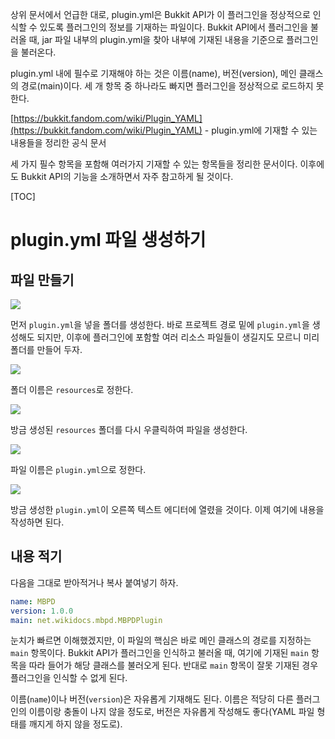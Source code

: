 상위 문서에서 언급한 대로, plugin.yml은 Bukkit API가 이 플러그인을 정상적으로 인식할 수 있도록 플러그인의 정보를 기재하는 파일이다. Bukkit API에서 플러그인을 불러올 때, jar 파일 내부의 plugin.yml을 찾아 내부에 기재된 내용을 기준으로 플러그인을 불러온다.

plugin.yml 내에 필수로 기재해야 하는 것은 이름(name), 버전(version), 메인 클래스의 경로(main)이다. 세 개 항목 중 하나라도 빠지면 플러그인을 정상적으로 로드하지 못한다.

[https://bukkit.fandom.com/wiki/Plugin_YAML](https://bukkit.fandom.com/wiki/Plugin_YAML) - plugin.yml에 기재할 수 있는 내용들을 정리한 공식 문서

세 가지 필수 항목을 포함해 여러가지 기재할 수 있는 항목들을 정리한 문서이다. 이후에도 Bukkit API의 기능을 소개하면서 자주 참고하게 될 것이다.

[TOC]

# plugin.yml 파일 생성하기
## 파일 만들기

![](https://wikidocs.net/images/page/121644/1.png)

먼저 `plugin.yml`을 넣을 폴더를 생성한다. 바로 프로젝트 경로 밑에 `plugin.yml`을 생성해도 되지만, 이후에 플러그인에 포함할 여러 리소스 파일들이 생길지도 모르니 미리 폴더를 만들어 두자.

![](https://wikidocs.net/images/page/121644/2.png)

폴더 이름은 `resources`로 정한다.

![](https://wikidocs.net/images/page/121644/3.png)

방금 생성된 `resources` 폴더를 다시 우클릭하여 파일을 생성한다.

![](https://wikidocs.net/images/page/121644/4.png)

파일 이름은 `plugin.yml`으로 정한다.

![](https://wikidocs.net/images/page/121644/5.png)

방금 생성한 `plugin.yml`이 오른쪽 텍스트 에디터에 열렸을 것이다. 이제 여기에 내용을 작성하면 된다.

## 내용 적기

다음을 그대로 받아적거나 복사 붙여넣기 하자.

```yml
name: MBPD
version: 1.0.0
main: net.wikidocs.mbpd.MBPDPlugin
```

눈치가 빠르면 이해했겠지만, 이 파일의 핵심은 바로 메인 클래스의 경로를 지정하는 `main` 항목이다. Bukkit API가 플러그인을 인식하고 불러올 때, 여기에 기재된 `main` 항목을 따라 들어가 해당 클래스를 불러오게 된다. 반대로 `main` 항목이 잘못 기재된 경우 플러그인을 인식할 수 없게 된다.

이름(`name`)이나 버전(`version`)은 자유롭게 기재해도 된다. 이름은 적당히 다른 플러그인의 이름이랑 충돌이 나지 않을 정도로, 버전은 자유롭게 작성해도 좋다(YAML 파일 형태를 깨지게 하지 않을 정도로).

